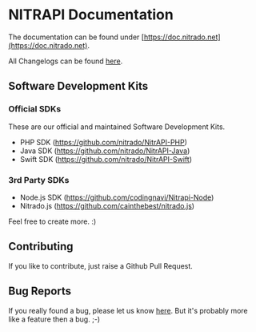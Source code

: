 # NITRAPI Documentation

The documentation can be found under [https://doc.nitrado.net](https://doc.nitrado.net).

All Changelogs can be found [here](https://github.com/nitrado/Nitrapi/blob/master/CHANGELOG.md).

## Software Development Kits

### Official SDKs

These are our official and maintained Software Development Kits.

* PHP SDK (https://github.com/nitrado/NitrAPI-PHP)
* Java SDK (https://github.com/nitrado/NitrAPI-Java)
* Swift SDK (https://github.com/nitrado/NitrAPI-Swift)

### 3rd Party SDKs

* Node.js SDK (https://github.com/codingnavi/Nitrapi-Node)
* Nitrado.js (https://github.com/cainthebest/nitrado.js)

Feel free to create more. :)

## Contributing

If you like to contribute, just raise a Github Pull Request.

## Bug Reports

If you really found a bug, please let us know [here](https://github.com/nitrado/Nitrapi/issues). But it's probably more like a feature then a bug. ;-)
